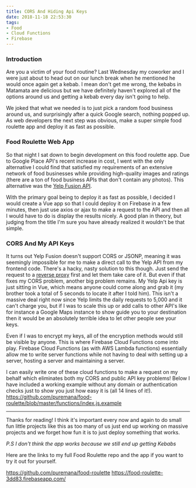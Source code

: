 ```yaml
---
title: CORS And Hiding Api Keys
date: 2018-11-18 22:53:30
tags:
- Food
- Cloud Functions
- Firebase
---
```

### Introduction

Are you a victim of your food routine? Last Wednesday my coworker and I were just about to head out on our lunch break when he mentioned he would once again get a kebab. I mean don't get me wrong, the kebabs in Matamata are delicious but we have definitely haven't explored all of the options around us and getting a kebab every day isn't going to help.

We joked that what we needed is to just pick a random food business around us, and surprisingly after a quick Google search, nothing popped up.
As web developers the next step was obvious, make a super simple food roulette app and deploy it as fast as possible.

<!-- more -->
### Food Roulette Web App

So that night I sat down to begin development on this food roulette app. Due to Google Place API's recent increase in cost, I went with the only alternative I could find that satisfied my requirements of an extensive network of food businesses while providing high-quality images and ratings (there are a ton of food business APIs that don't contain any photos). This alternative was the [Yelp Fusion API](https://www.yelp.com/fusion "Yelp Fusion API").

With the primary goal being to deploy it as fast as possible, I decided I would create a Vue app so that I could deploy it on Firebase in a few minutes, then just use axios or ajax to make a request to the API and then all I would have to do is display the results nicely. A good plan in theory, but judging from the title I'm sure you have already realized it wouldn't be that simple.

### CORS And My API Keys

It turns out Yelp Fusion doesn't support CORS or JSONP, meaning it was seemingly impossible for me to make a direct call to the Yelp API from my frontend code. There's a hacky, nasty solution to this though. Just send the request to a [reverse proxy](https://cors-anywhere.herokuapp.com/ "CORS Anywhere") first and let them take care of it. But even if that fixes my CORS problem, another big problem remains. My Yelp Api key is just sitting in Vue, which means anyone could come along and grab it (my brother took a total of 5 seconds to locate it after I told him). This isn't a massive deal right now since Yelp limits the daily requests to 5,000 and it can't charge you, but if I was to scale this up or add calls to other API's like for instance a Google Maps instance to show guide you to your destination then it would be an absolutely terrible idea to let other people see your keys.

Even if I was to encrypt my keys, all of the encryption methods would still be visible by anyone. This is where Firebase Cloud Functions come into play. Firebase Cloud Functions (as with AWS Lambda functions) essentially allow me to write server functions while not having to deal with setting up a server, hosting a server and maintaining a server.

I can easily write one of these cloud functions to make a request on my behalf which eliminates both my CORS and public API key problems!
Below I have included a working example without any domain or authentication checks just to show you just how easy it is (all 14 lines of it!).
<https://github.com/puremana/food-roulette/blob/master/functions/index.js.example>

___

Thanks for reading! I think it's important every now and again to do small fun little projects like this as too many of us just end up working on massive projects and we forget how fun it is to just deploy something that works.

*P.S I don't think the app works because we still end up getting Kebabs*

Here are the links to my full Food Roulette repo and the app if you want to try it out for yourself.

<https://github.com/puremana/food-roulette>
<https://food-roulette-3dd83.firebaseapp.com/>